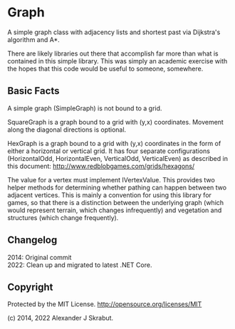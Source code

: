Graph
=====

A simple graph class with adjacency lists and shortest past via Dijkstra's algorithm and A*.

There are likely libraries out there that accomplish far more than what is contained in this simple library. This was simply an academic exercise with the hopes that this code would be useful to someone, somewhere.

Basic Facts
-----------

A simple graph (SimpleGraph) is not bound to a grid. 

SquareGraph is a graph bound to a grid with (y,x) coordinates. Movement along the diagonal directions is optional.

HexGraph is a graph bound to a grid with (y,x) coordinates in the form of either a horizontal or vertical grid. It has four separate configurations (HorizontalOdd, HorizontalEven, VerticalOdd, VerticalEven) as described in this document: http://www.redblobgames.com/grids/hexagons/

The value for a vertex must implement IVertexValue. This provides two helper methods for determining whether pathing can happen between two adjacent vertices. This is mainly a convention for using this library for games, so that there is a distinction between the underlying graph (which would represent terrain, which changes infrequently) and vegetation and structures (which change frequently). 

Changelog
---------
2014: Original commit<br/>
2022: Clean up and migrated to latest .NET Core.

Copyright
---------

Protected by the MIT License. http://opensource.org/licenses/MIT

(c) 2014, 2022 Alexander J Skrabut.

